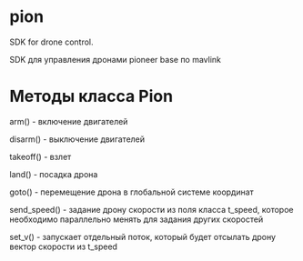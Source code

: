 # pion
SDK for drone control.

SDK для управления дронами pioneer base по mavlink

# Методы класса Pion
arm() - включение двигателей

disarm() - выключение двигателей

takeoff() - взлет

land() - посадка дрона

goto() - перемещение дрона в глобальной системе координат

send_speed() - задание дрону скорости из поля класса t_speed, которое необходимо параллельно менять для 
задания других скоростей

set_v() - запускает отдельный поток, который будет отсылать дрону вектор скорости из t_speed
